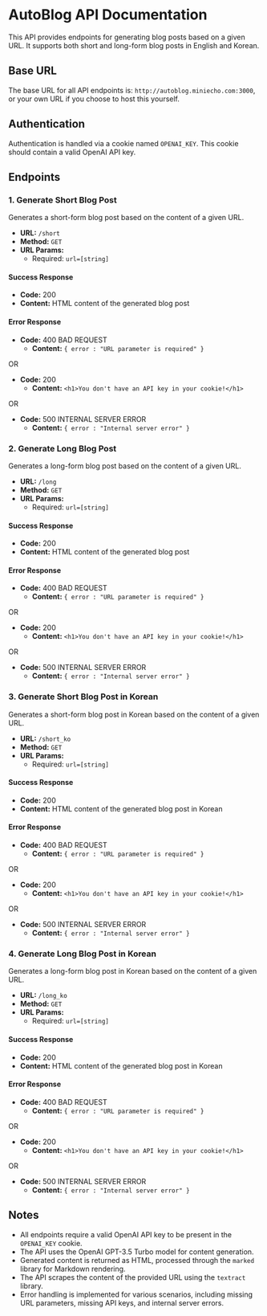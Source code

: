# AutoBlog API Documentation

This API provides endpoints for generating blog posts based on a given URL. It supports both short and long-form blog posts in English and Korean.

## Base URL

The base URL for all API endpoints is: `http://autoblog.miniecho.com:3000`, or your own URL if you choose to host this yourself.

## Authentication

Authentication is handled via a cookie named `OPENAI_KEY`. This cookie should contain a valid OpenAI API key.

## Endpoints

### 1. Generate Short Blog Post

Generates a short-form blog post based on the content of a given URL.

- **URL:** `/short`
- **Method:** `GET`
- **URL Params:** 
  - Required: `url=[string]`

#### Success Response

- **Code:** 200
- **Content:** HTML content of the generated blog post

#### Error Response

- **Code:** 400 BAD REQUEST
  - **Content:** `{ error : "URL parameter is required" }`

OR

- **Code:** 200
  - **Content:** `<h1>You don't have an API key in your cookie!</h1>`

OR

- **Code:** 500 INTERNAL SERVER ERROR
  - **Content:** `{ error : "Internal server error" }`

### 2. Generate Long Blog Post

Generates a long-form blog post based on the content of a given URL.

- **URL:** `/long`
- **Method:** `GET`
- **URL Params:** 
  - Required: `url=[string]`

#### Success Response

- **Code:** 200
- **Content:** HTML content of the generated blog post

#### Error Response

- **Code:** 400 BAD REQUEST
  - **Content:** `{ error : "URL parameter is required" }`

OR

- **Code:** 200
  - **Content:** `<h1>You don't have an API key in your cookie!</h1>`

OR

- **Code:** 500 INTERNAL SERVER ERROR
  - **Content:** `{ error : "Internal server error" }`

### 3. Generate Short Blog Post in Korean

Generates a short-form blog post in Korean based on the content of a given URL.

- **URL:** `/short_ko`
- **Method:** `GET`
- **URL Params:** 
  - Required: `url=[string]`

#### Success Response

- **Code:** 200
- **Content:** HTML content of the generated blog post in Korean

#### Error Response

- **Code:** 400 BAD REQUEST
  - **Content:** `{ error : "URL parameter is required" }`

OR

- **Code:** 200
  - **Content:** `<h1>You don't have an API key in your cookie!</h1>`

OR

- **Code:** 500 INTERNAL SERVER ERROR
  - **Content:** `{ error : "Internal server error" }`

### 4. Generate Long Blog Post in Korean

Generates a long-form blog post in Korean based on the content of a given URL.

- **URL:** `/long_ko`
- **Method:** `GET`
- **URL Params:** 
  - Required: `url=[string]`

#### Success Response

- **Code:** 200
- **Content:** HTML content of the generated blog post in Korean

#### Error Response

- **Code:** 400 BAD REQUEST
  - **Content:** `{ error : "URL parameter is required" }`

OR

- **Code:** 200
  - **Content:** `<h1>You don't have an API key in your cookie!</h1>`

OR

- **Code:** 500 INTERNAL SERVER ERROR
  - **Content:** `{ error : "Internal server error" }`

## Notes

- All endpoints require a valid OpenAI API key to be present in the `OPENAI_KEY` cookie.
- The API uses the OpenAI GPT-3.5 Turbo model for content generation.
- Generated content is returned as HTML, processed through the `marked` library for Markdown rendering.
- The API scrapes the content of the provided URL using the `textract` library.
- Error handling is implemented for various scenarios, including missing URL parameters, missing API keys, and internal server errors.
